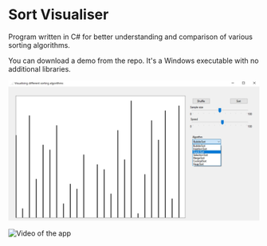 

# Sort Visualiser 

Program written in C# for better understanding and comparison of various sorting algorithms.

You can download a demo from the repo. It's a Windows executable with no additional libraries.

![Screenshot of the app](README/ScreenApp.jpg?raw=true)

![Video of the app](https://media.giphy.com/media/ngpJ0WLy9m7df7ChAt/giphy.gif)
